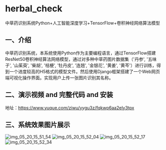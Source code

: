 # herbal_check
中草药识别系统Python+人工智能深度学习+TensorFlow+卷积神经网络算法模型

## 一、介绍
中草药识别系统，本系统使用Python作为主要编程语言，通过TensorFlow搭建ResNet50卷积神经算法网络模型，通过对多种中草药图片数据集（'丹参', '五味子', '山茱萸', '柴胡', '桔梗', '牡丹皮', '连翘', '金银花', '黄姜', '黄芩'）进行训练，得到一个进度较高的H5格式的模型文件。然后使用Django框架搭建了一个Web网页端可视化操作界面。实现用户上传一张图片识别其名称。

## 二、演示视频 and 完整代码 and 安装
地址：https://www.yuque.com/ziwu/yygu3z/fqkwp6aa2ely3tpx

## 三、系统效果图片展示
![img_05_20_15_51_54](https://github.com/ziwupython/herbal_check/assets/133186350/f04f21c5-97d2-40b8-90bc-def277de7d39)
![img_05_20_15_52_04](https://github.com/ziwupython/herbal_check/assets/133186350/041030b5-f34d-4a18-a614-feb953b39b15)
![img_05_20_15_52_17](https://github.com/ziwupython/herbal_check/assets/133186350/3ac35bf5-6ee2-439e-a92e-7b246bc58b57)
![img_05_20_15_52_34](https://github.com/ziwupython/herbal_check/assets/133186350/ae6aa536-4f3b-462d-8d21-6d1542e0c933)
